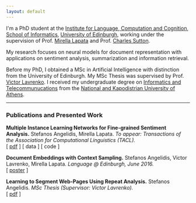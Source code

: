 ```yaml
---
layout: default
---
```


I'm a PhD student at the [Institute for Language, Computation and Cognition](http://web.inf.ed.ac.uk/ilcc), [School of Informatics](https://www.ed.ac.uk/informatics/), [University of Edinburgh](http://www.ed.ac.uk/), working under the supervision of Prof. [Mirella Lapata](http://homepages.inf.ed.ac.uk/mlap/) and Prof. [Charles Sutton](http://homepages.inf.ed.ac.uk/csutton/).

My research focuses on neural models for document representation with applications on sentiment analysis, summarization and information retrieval.

Before my PhD, I obtained a MSc in Artificial Intelligence with distinction from the University of Edinburgh. My MSc Thesis was supervised by Prof. [Victor Lavrenko](http://homepages.inf.ed.ac.uk/vlavrenk/). I received my undergraduate degree on [Informatics and Telecommunucations](http://www.di.uoa.gr/eng) from the [National and Kapodistrian University of Athens](http://en.uoa.gr/).

<hr>

### [](#header-3)Publications and Presented Work
**Multiple Instance Learning Networks for Fine-grained Sentiment Analysis.**
Stefanos Angelidis, Mirella Lapata. _To appear: Transactions of the Association for Computational Linguistics (TACL)._<br/>
[ [pdf](http://homepages.inf.ed.ac.uk/s1258635/milnet-sentiment.pdf) ] [ data ] [ code ]

**Document Embeddings with Context Sampling.**
Stefanos Angelidis, Victor Lavrenko, Mirella Lapata. _Language @ Edinburgh, June 2016._<br/>
[ [poster](http://homepages.inf.ed.ac.uk/s1258635/poster-docemb.pdf) ]

**Learning to Segment Web-Pages Using Repeat Analysis.**
Stefanos Angelidis. _MSc Thesis (Supervisor: Victor Lavrenko)._<br/>
[ [pdf](http://homepages.inf.ed.ac.uk/s1258635/msc_thesis_stefanos.pdf) ]

